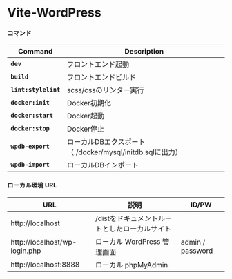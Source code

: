# Vite-WordPress

#### コマンド

| Command              | Description                                               |
| -------------------- | --------------------------------------------------------- |
| **`dev`**            | フロントエンド起動                                        |
| **`build`**          | フロントエンドビルド                                      |
| **`lint:stylelint`** | scss/cssのリンター実行                                    |
| **`docker:init`**    | Docker初期化                                              |
| **`docker:start`**   | Docker起動                                                |
| **`docker:stop`**    | Docker停止                                                |
| **`wpdb-export`**    | ローカルDBエクスポート（./docker/mysql/initdb.sqlに出力） |
| **`wpdb-import`**    | ローカルDBインポート                                      |

#### ローカル環境 URL

| URL                           | 説明                                          | ID/PW            |
| ----------------------------- | --------------------------------------------- | ---------------- |
| http://localhost              | /distをドキュメントルートとしたローカルサイト |                  |
| http://localhost/wp-login.php | ローカル WordPress 管理画面                   | admin / password |
| http://localhost:8888         | ローカル phpMyAdmin                           |                  |
